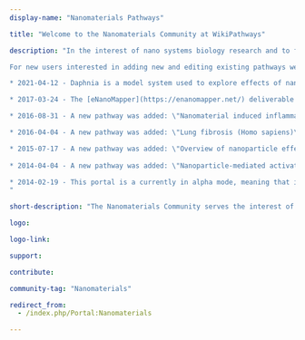 ```yaml
---
display-name: "Nanomaterials Pathways"

title: "Welcome to the Nanomaterials Community at WikiPathways"

description: "In the interest of nano systems biology research and to facilitate community-based annotation of biological pathways (metabolic/biochemical, signaling, genetic and gene-interactions) related to nanosafety, we present to you a freely-available platform which allows you to add, edit and download known and novel published pathways relevant to this research.

For new users interested in adding new and editing existing pathways we recommend following the [HELP and USER guide](https://www.wikipathways.org/index.php/Help:Contents).

* 2021-04-12 - Daphnia is a model system used to explore effects of nanomaterials. A [daphnia community page](daphnia) was started.

* 2017-03-24 - The [eNanoMapper](https://enanomapper.net/) deliverable D4.4 describing the portal is now archived at [Zenodo](https://zenodo.org/record/375613).

* 2016-08-31 - A new pathway was added: \"Nanomaterial induced inflammasome activation (Homo sapiens)\" ([WP3890](../pathways/WP3890))

* 2016-04-04 - A new pathway was added: \"Lung fibrosis (Homo sapiens)\" ([WP3624](../pathways/WP3624))

* 2015-07-17 - A new pathway was added: \"Overview of nanoparticle effects\" ([WP3287](../pathways/WP3287))
 
* 2014-04-04 - A new pathway was added: \"Nanoparticle-mediated activation of receptor signaling\" ([WP2643](../pathways/WP2643))

* 2014-02-19 - This portal is a currently in alpha mode, meaning that it is a draft of what it will look like, and now exists to recruit two or three editors.
"

short-description: "The Nanomaterials Community serves the interest of nano systems biology research by facilitating community-based annotation of biological pathways related to nanosafety."

logo: 

logo-link: 

support:

contribute: 

community-tag: "Nanomaterials"

redirect_from:
  - /index.php/Portal:Nanomaterials

---       
```

        
        

     

